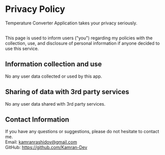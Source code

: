 # Privacy Policy <br />
Temperature Converter Application takes your privacy seriously. <br /> <br />

This page is used to inform users ("you") regarding my policies with the collection, use, and disclosure of personal information if anyone decided to use this service.

## Information collection and use <br />
No any user data collected or used by this app.

## Sharing of data with 3rd party services <br />
No any user data shared with 3rd party services.

## Contact Information <br />
If you have any questions or suggestions, please do not hesitate to contact me. <br />
Email: kamranrashidov@gmail.com <br />
GitHub: https://github.com/Kamran-Dev <br />
